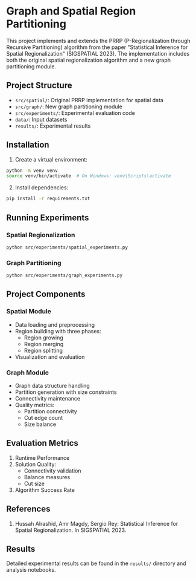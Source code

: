 # Graph and Spatial Region Partitioning

This project implements and extends the PRRP (P-Regionalization through Recursive Partitioning) algorithm from the paper "Statistical Inference for Spatial Regionalization" (SIGSPATIAL 2023). The implementation includes both the original spatial regionalization algorithm and a new graph partitioning module.

## Project Structure

- `src/spatial/`: Original PRRP implementation for spatial data
- `src/graph/`: New graph partitioning module
- `src/experiments/`: Experimental evaluation code
- `data/`: Input datasets
- `results/`: Experimental results

## Installation

1. Create a virtual environment:
```bash
python -m venv venv
source venv/bin/activate  # On Windows: venv\Scripts\activate
```

2. Install dependencies:
```bash
pip install -r requirements.txt
```

## Running Experiments

### Spatial Regionalization
```bash
python src/experiments/spatial_experiments.py
```

### Graph Partitioning
```bash
python src/experiments/graph_experiments.py
```

## Project Components

### Spatial Module
- Data loading and preprocessing
- Region building with three phases:
  - Region growing
  - Region merging
  - Region splitting
- Visualization and evaluation

### Graph Module
- Graph data structure handling
- Partition generation with size constraints
- Connectivity maintenance
- Quality metrics:
  - Partition connectivity
  - Cut edge count
  - Size balance

## Evaluation Metrics

1. Runtime Performance
2. Solution Quality:
   - Connectivity validation
   - Balance measures
   - Cut size
3. Algorithm Success Rate

## References

1. Hussah Alrashid, Amr Magdy, Sergio Rey: Statistical Inference for Spatial Regionalization. In SIGSPATIAL 2023.

## Results

Detailed experimental results can be found in the `results/` directory and analysis notebooks.
